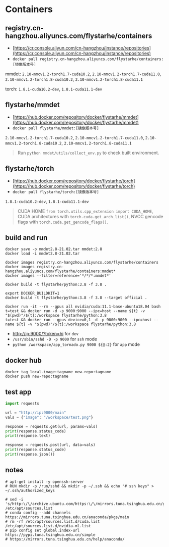 # Containers

## registry.cn-hangzhou.aliyuncs.com/flystarhe/containers

* [https://cr.console.aliyun.com/cn-hangzhou/instance/repositories](https://cr.console.aliyun.com/cn-hangzhou/instance/repositories)
* `docker pull registry.cn-hangzhou.aliyuncs.com/flystarhe/containers:[镜像版本号]`

mmdet: `2.10-mmcv1.2-torch1.7-cuda10.2`, `2.10-mmcv1.2-torch1.7-cuda11.0`, `2.10-mmcv1.2-torch1.8-cuda10.2`, `2.10-mmcv1.2-torch1.8-cuda11.1`

torch: `1.8.1-cuda10.2-dev`, `1.8.1-cuda11.1-dev`

## flystarhe/mmdet

* [https://hub.docker.com/repository/docker/flystarhe/mmdet](https://hub.docker.com/repository/docker/flystarhe/mmdet)
* `docker pull flystarhe/mmdet:[镜像版本号]`

`2.10-mmcv1.2-torch1.7-cuda10.2`, `2.10-mmcv1.2-torch1.7-cuda11.0`, `2.10-mmcv1.2-torch1.8-cuda10.2`, `2.10-mmcv1.2-torch1.8-cuda11.1`

>Run `python mmdet/utils/collect_env.py` to check built environment.

## flystarhe/torch

* [https://hub.docker.com/repository/docker/flystarhe/torch](https://hub.docker.com/repository/docker/flystarhe/torch)
* `docker pull flystarhe/torch:[镜像版本号]`

`1.8.1-cuda10.2-dev`, `1.8.1-cuda11.1-dev`

>CUDA HOME `from torch.utils.cpp_extension import CUDA_HOME`, CUDA architectures with `torch.cuda.get_arch_list()`, NVCC gencode flags with `torch.cuda.get_gencode_flags()`.

## build and run
```
docker save -o mmdet2.8-21.02.tar mmdet:2.8
docker load -i mmdet2.8-21.02.tar

docker images registry.cn-hangzhou.aliyuncs.com/flystarhe/containers
docker images registry.cn-hangzhou.aliyuncs.com/flystarhe/containers:mmdet*
docker images --filter=reference='*/*/*:mmdet*'

docker build -t flystarhe/python:3.8 -f 3.8 .

export DOCKER_BUILDKIT=1
docker build -t flystarhe/python:3.8 -f 3.8 --target official .

docker run -it --rm --gpus all nvidia/cuda:11.1-base-ubuntu18.04 bash
t=test && docker run -d -p 9000:9000 --ipc=host --name ${t} -v "$(pwd)"/${t}:/workspace flystarhe/python:3.8
t=test && docker run --gpus device=0,1 -d -p 9000:9000 --ipc=host --name ${t} -v "$(pwd)"/${t}:/workspace flystarhe/python:3.8
```

* [http://ip:9000/?token=hi](#) for `dev`
* `/usr/sbin/sshd -D -p 9000` for `ssh` mode
* `python /workspace/app_tornado.py 9000 ${@:2}` for `app` mode

## docker hub
```
docker tag local-image:tagname new-repo:tagname
docker push new-repo:tagname
```

## test app
```python
import requests

url = "http://ip:9000/main"
vals = {"image": "/workspace/test.png"}

response = requests.get(url, params=vals)
print(response.status_code)
print(response.text)

response = requests.post(url, data=vals)
print(response.status_code)
print(response.json())
```

## notes
```
# apt-get install -y openssh-server
# RUN mkdir -p /run/sshd && mkdir -p ~/.ssh && echo "# ssh keys" > ~/.ssh/authorized_keys

# sed -i 's/http:\/\/archive.ubuntu.com/https:\/\/mirrors.tuna.tsinghua.edu.cn/g' /etc/apt/sources.list
# conda config --add channels https://mirrors.tuna.tsinghua.edu.cn/anaconda/pkgs/main
# rm -rf /etc/apt/sources.list.d/cuda.list /etc/apt/sources.list.d/nvidia-ml.list
# pip config set global.index-url https://pypi.tuna.tsinghua.edu.cn/simple
# https://mirrors.tuna.tsinghua.edu.cn/help/anaconda/
```
